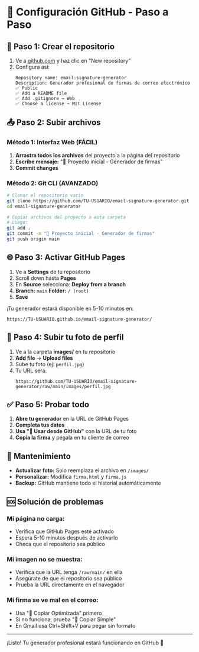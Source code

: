 # 🚀 Configuración GitHub - Paso a Paso

## 📝 Paso 1: Crear el repositorio

1. Ve a [github.com](https://github.com) y haz clic en "New repository"
2. Configura así:
   ```
   Repository name: email-signature-generator
   Description: Generador profesional de firmas de correo electrónico
   ✅ Public
   ✅ Add a README file
   ✅ Add .gitignore → Web
   ✅ Choose a license → MIT License
   ```

## 📤 Paso 2: Subir archivos

### Método 1: Interfaz Web (FÁCIL)
1. **Arrastra todos los archivos** del proyecto a la página del repositorio
2. **Escribe mensaje:** "🚀 Proyecto inicial - Generador de firmas"
3. **Commit changes**

### Método 2: Git CLI (AVANZADO)
```bash
# Clonar el repositorio vacío
git clone https://github.com/TU-USUARIO/email-signature-generator.git
cd email-signature-generator

# Copiar archivos del proyecto a esta carpeta
# Luego:
git add .
git commit -m "🚀 Proyecto inicial - Generador de firmas"
git push origin main
```

## 🌐 Paso 3: Activar GitHub Pages

1. Ve a **Settings** de tu repositorio
2. Scroll down hasta **Pages**
3. En **Source** selecciona: **Deploy from a branch**
4. **Branch:** `main` **Folder:** `/ (root)`
5. **Save**

¡Tu generador estará disponible en 5-10 minutos en:
```
https://TU-USUARIO.github.io/email-signature-generator/
```

## 📸 Paso 4: Subir tu foto de perfil

1. Ve a la carpeta **images/** en tu repositorio
2. **Add file** → **Upload files**
3. Sube tu foto (ej: `perfil.jpg`)
4. Tu URL será:
   ```
   https://github.com/TU-USUARIO/email-signature-generator/raw/main/images/perfil.jpg
   ```

## ✅ Paso 5: Probar todo

1. **Abre tu generador** en la URL de GitHub Pages
2. **Completa tus datos**
3. **Usa "🐙 Usar desde GitHub"** con la URL de tu foto
4. **Copia la firma** y pégala en tu cliente de correo

## 🔧 Mantenimiento

- **Actualizar foto:** Solo reemplaza el archivo en `/images/`
- **Personalizar:** Modifica `firma.html` y `firma.js`
- **Backup:** GitHub mantiene todo el historial automáticamente

## 🆘 Solución de problemas

### Mi página no carga:
- Verifica que GitHub Pages esté activado
- Espera 5-10 minutos después de activarlo
- Checa que el repositorio sea público

### Mi imagen no se muestra:
- Verifica que la URL tenga `/raw/main/` en ella
- Asegúrate de que el repositorio sea público
- Prueba la URL directamente en el navegador

### Mi firma se ve mal en el correo:
- Usa "📧 Copiar Optimizada" primero
- Si no funciona, prueba "📱 Copiar Simple"
- En Gmail usa Ctrl+Shift+V para pegar sin formato

---
¡Listo! Tu generador profesional estará funcionando en GitHub 🎉